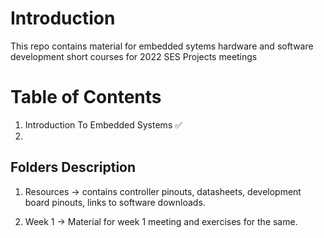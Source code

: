 # Introduction

This repo contains material for embedded sytems hardware and software development short courses for 2022 SES Projects meetings

# Table of Contents
1. Introduction To Embedded Systems :white_check_mark:
2. 


## Folders Description
 1. Resources -> contains controller pinouts, datasheets, development board pinouts, links to software downloads.

1. Week 1 -> Material for week 1 meeting and exercises for the same.
